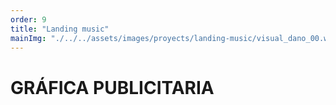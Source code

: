 ```yaml
---
order: 9
title: "Landing music"
mainImg: "./../../assets/images/proyects/landing-music/visual_dano_00.webp"
---
```


# GRÁFICA PUBLICITARIA
